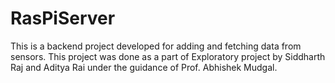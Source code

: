 # RasPiServer
This is a backend project developed for adding and fetching data from sensors. 
This project was done as a part of Exploratory project by Siddharth Raj and Aditya Rai under the guidance of Prof. Abhishek Mudgal.
